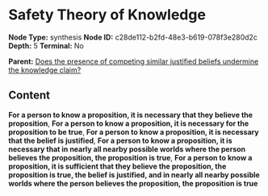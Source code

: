# Safety Theory of Knowledge

**Node Type:** synthesis
**Node ID:** c28de112-b2fd-48e3-b619-078f3e280d2c
**Depth:** 5
**Terminal:** No

**Parent:** [Does the presence of competing similar justified beliefs undermine the knowledge claim?](does-the-presence-of-competing-similar-justified-beliefs-undermine-the-knowledge-claim-antithesis-0f704026-1570-4d7a-aac1-3a32844ea147.md)

## Content

**For a person to know a proposition, it is necessary that they believe the proposition**, **For a person to know a proposition, it is necessary for the proposition to be true**, **For a person to know a proposition, it is necessary that the belief is justified**, **For a person to know a proposition, it is necessary that in nearly all nearby possible worlds where the person believes the proposition, the proposition is true**, **For a person to know a proposition, it is sufficient that they believe the proposition, the proposition is true, the belief is justified, and in nearly all nearby possible worlds where the person believes the proposition, the proposition is true**
